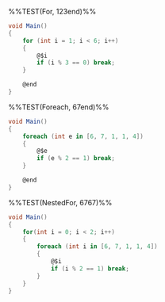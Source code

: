 %%TEST(For, 123end)%%
```cs
void Main()
{
    for (int i = 1; i < 6; i++)
    {
        @$i
        if (i % 3 == 0) break;
    }

    @end
}
```

%%TEST(Foreach, 67end)%%
```cs
void Main()
{
    foreach (int e in [6, 7, 1, 1, 4])
    {
        @$e
        if (e % 2 == 1) break;
    }

    @end
}
```

%%TEST(NestedFor, 6767)%%
```cs
void Main()
{
    for(int i = 0; i < 2; i++)
    {
        foreach (int i in [6, 7, 1, 1, 4])
        {
            @$i
            if (i % 2 == 1) break;
        }
    }
}
```